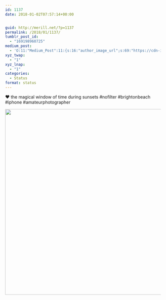 ```yaml
---
id: 1137
date: 2018-01-02T07:57:14+00:00


guid: http://merill.net/?p=1137
permalink: /2018/01/1137/
tumblr_post_id:
  - "169198960725"
medium_post:
  - 'O:11:"Medium_Post":11:{s:16:"author_image_url";s:69:"https://cdn-images-1.medium.com/fit/c/200/200/0*nOSMyIhdQJ9325FH.jpeg";s:10:"author_url";s:26:"https://medium.com/@merill";s:11:"byline_name";N;s:12:"byline_email";N;s:10:"cross_link";s:2:"no";s:2:"id";s:12:"d7bcbae44cea";s:21:"follower_notification";s:3:"yes";s:7:"license";s:19:"all-rights-reserved";s:14:"publication_id";s:12:"99858869fb3c";s:6:"status";s:6:"public";s:3:"url";s:121:"https://medium.com/@merill/%EF%B8%8F-the-magical-window-of-time-during-sunsets-nofilter-brightonbeach-iphone-d7bcbae44cea";}'
xyz_twap:
  - "1"
xyz_lnap:
  - "1"
categories:
  - Status
format: status
---
```

❤️ the magical window of time during sunsets #nofilter #brightonbeach #iphone #amateurphotographer

<img src="https://merill.net/wp-content/uploads/2018/01/4b137ab28b0944f49b91a93b90f4492e.jpg" width="600" height="600" />
